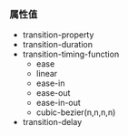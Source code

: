 ### 属性值

- transition-property
- transition-duration
- transition-timing-function
    - ease
    - linear
    - ease-in
    - ease-out
    - ease-in-out
    - cubic-bezier(n,n,n,n)
- transition-delay
